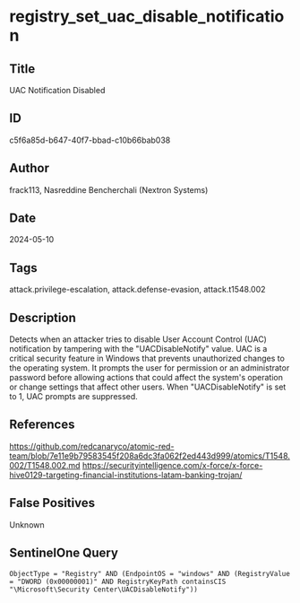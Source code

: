 # registry_set_uac_disable_notification

## Title
UAC Notification Disabled

## ID
c5f6a85d-b647-40f7-bbad-c10b66bab038

## Author
frack113, Nasreddine Bencherchali (Nextron Systems)

## Date
2024-05-10

## Tags
attack.privilege-escalation, attack.defense-evasion, attack.t1548.002

## Description
Detects when an attacker tries to disable User Account Control (UAC) notification by tampering with the "UACDisableNotify" value.
UAC is a critical security feature in Windows that prevents unauthorized changes to the operating system. It prompts the user for permission or an administrator password before allowing actions that could affect the system's operation or change settings that affect other users.
When "UACDisableNotify" is set to 1, UAC prompts are suppressed.


## References
https://github.com/redcanaryco/atomic-red-team/blob/7e11e9b79583545f208a6dc3fa062f2ed443d999/atomics/T1548.002/T1548.002.md
https://securityintelligence.com/x-force/x-force-hive0129-targeting-financial-institutions-latam-banking-trojan/

## False Positives
Unknown

## SentinelOne Query
```
ObjectType = "Registry" AND (EndpointOS = "windows" AND (RegistryValue = "DWORD (0x00000001)" AND RegistryKeyPath containsCIS "\Microsoft\Security Center\UACDisableNotify"))

```